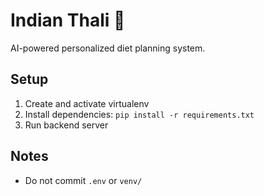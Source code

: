 # Indian Thali 🍲

AI-powered personalized diet planning system.

## Setup
1. Create and activate virtualenv
2. Install dependencies: `pip install -r requirements.txt`
3. Run backend server

## Notes
- Do not commit `.env` or `venv/`
